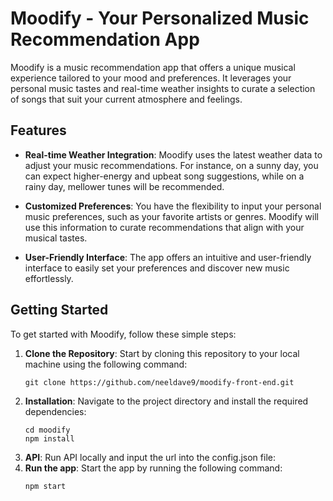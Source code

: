 # Moodify - Your Personalized Music Recommendation App

Moodify is a music recommendation app that offers a unique musical experience tailored to your mood and preferences. It leverages your personal music tastes and real-time weather insights to curate a selection of songs that suit your current atmosphere and feelings.

## Features

- **Real-time Weather Integration**: Moodify uses the latest weather data to adjust your music recommendations. For instance, on a sunny day, you can expect higher-energy and upbeat song suggestions, while on a rainy day, mellower tunes will be recommended.

- **Customized Preferences**: You have the flexibility to input your personal music preferences, such as your favorite artists or genres. Moodify will use this information to curate recommendations that align with your musical tastes.

- **User-Friendly Interface**: The app offers an intuitive and user-friendly interface to easily set your preferences and discover new music effortlessly.

## Getting Started

To get started with Moodify, follow these simple steps:

1. **Clone the Repository**: Start by cloning this repository to your local machine using the following command:
   ```shell
   git clone https://github.com/neeldave9/moodify-front-end.git
2. **Installation**: Navigate to the project directory and install the required dependencies:
   ```shell
   cd moodify
   npm install
3. **API**: Run API locally and input the url into the config.json file:
4. **Run the app**: Start the app by running the following command:
   ```shell
   npm start
